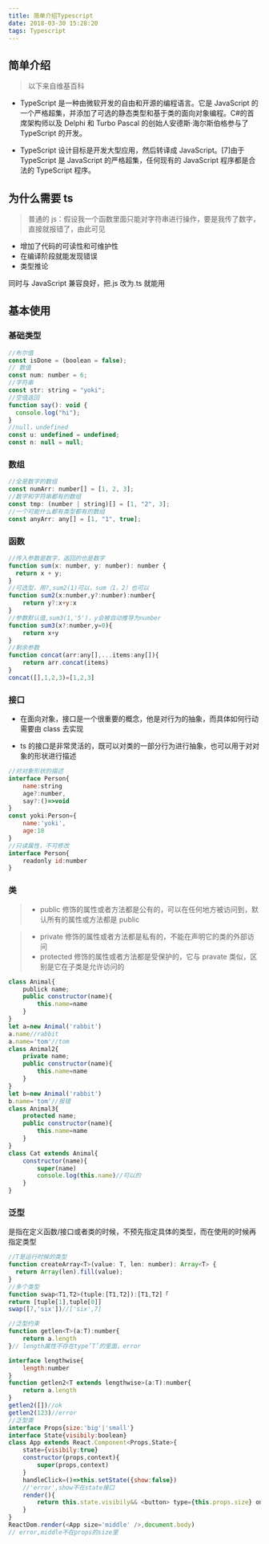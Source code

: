 ```yaml
---
title: 简单介绍Typescript
date: 2018-03-30 15:28:20
tags: Typescript
---
```


## 简单介绍

> 以下来自维基百科

* TypeScript 是一种由微软开发的自由和开源的编程语言。它是 JavaScript 的一个严格超集，并添加了可选的静态类型和基于类的面向对象编程。C#的首席架构师以及 Delphi 和 Turbo Pascal 的创始人安德斯·海尔斯伯格参与了 TypeScript 的开发。

* TypeScript 设计目标是开发大型应用，然后转译成 JavaScript。[7]由于 TypeScript 是 JavaScript 的严格超集，任何现有的 JavaScript 程序都是合法的 TypeScript 程序。

## 为什么需要 ts

> 普通的 js：假设我一个函数里面只能对字符串进行操作，要是我传了数字，直接就报错了，由此可见

* 增加了代码的可读性和可维护性
* 在编译阶段就能发现错误
* 类型推论

同时与 JavaScript 兼容良好，把.js 改为.ts 就能用

## 基本使用

### 基础类型

```javascript
//布尔值
const isDone = (boolean = false);
// 数值
const num: number = 6;
//字符串
const str: string = "yoki";
//空值返回
function say(): void {
  console.log("hi");
}
//null，undefined
const u: undefined = undefined;
const n: null = null;
```

### 数组

```javascript
//全是数字的数组
const numArr: number[] = [1, 2, 3];
//数字和字符串都有的数组
const tmp: (number | string)[] = [1, "2", 3];
//一个可能什么都有类型都有的数组
const anyArr: any[] = [1, "1", true];
```

### 函数

```javascript
//传入参数是数字，返回的也是数字
function sum(x: number, y: number): number {
  return x + y;
}
//可选型，用?,sum2(1)可以，sum（1，2）也可以
function sum2(x:number,y?:number):number{
    return y?:x+y:x
}
//参数默认值,sum3(1,'5')，y会被自动推导为number
function sum3(x?:number,y=0){
    return x+y
}
//剩余参数
function concat(arr:any[],...items:any[]){
    return arr.concat(items)
}
concat([],1,2,3)=[1,2,3]
```

### 接口

* 在面向对象，接口是一个很重要的概念，他是对行为的抽象，而具体如何行动需要由 class 去实现

* ts 的接口是非常灵活的，既可以对类的一部分行为进行抽象，也可以用于对对象的形状进行描述

```javascript
//对对象形状的描述
interface Person{
    name:string
    age?:number,
    say?:()=>void
}
const yoki:Person={
    name:'yoki',
    age:18
}
//只读属性，不可修改
interface Person{
    readonly id:number
}
```

### 类

> * public 修饰的属性或者方法都是公有的，可以在任何地方被访问到，默认所有的属性或方法都是 public

> * private 修饰的属性或者方法都是私有的，不能在声明它的类的外部访问
> * protected 修饰的属性或者方法都是受保护的，它与 pravate 类似，区别是它在子类是允许访问的

```javascript
class Animal{
    publick name;
    public constructor(name){
        this.name=name
    }
}
let a=new Animal('rabbit')
a.name//rabbit
a.name='tom'//tom
class Animal2{
    private name;
    public constructor(name){
        this.name=name
    }
}
let b=new Animal('rabbit')
b.name='tom'//报错
class Animal3{
    protected name;
    public constructor(name){
        this.name=name
    }
}
class Cat extends Animal{
    constructor(name){
        super(name)
        console.log(this.name)//可以的
    }
}
```

### 泛型

是指在定义函数/接口或者类的时候，不预先指定具体的类型，而在使用的时候再指定类型

```javascript
//T是运行时候的类型
function createArray<T>(value: T, len: number): Array<T> {
  return Array(len).fill(value);
}
//多个类型
function swap<T1,T2>(tuple:[T1,T2]):[T1,T2]「
return [tuple[1],tuple[0]]
swap([7,'six'])//['six',7]

//泛型约束
function getlen<T>(a:T):number{
    return a.length
}// length属性不存在type‘T’的里面，error

interface lengthwise{
    length:number
}
function getlen2<T extends lengthwise>(a:T):number{
    return a.length
}
getlen2([])//ok
getlen2(123)//error
//泛型类
interface Props{size:'big'|'small'}
interface State{visibily:boolean}
class App extends React.Component<Props,State>{
    state={visibily:true}
    constructor(props,context){
        super(props,context)
    }
    handleClick=()=>this.setState({show:false})
    //'error',show不在state接口
    render(){
        return this.state.visibily&& <button> type={this.props.size} onClick={this.handleClick} />
    }
}
ReactDom.render(<App size='middle' />,document.body)
// error,middle不在props的size里
```
